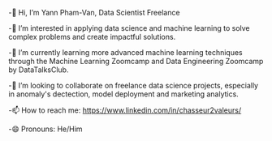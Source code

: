 -👋 Hi, I’m Yann Pham-Van, Data Scientist Freelance

-👀 I’m interested in applying data science and machine learning to solve complex problems and create impactful solutions.

-🌱 I’m currently learning more advanced machine learning techniques through the Machine Learning Zoomcamp and Data Engineering Zoomcamp by DataTalksClub.

-💞️ I’m looking to collaborate on freelance data science projects, especially in anomaly's dectection, model deployment and marketing analytics.

-📫 How to reach me: https://www.linkedin.com/in/chasseur2valeurs/

-😄 Pronouns: He/Him
